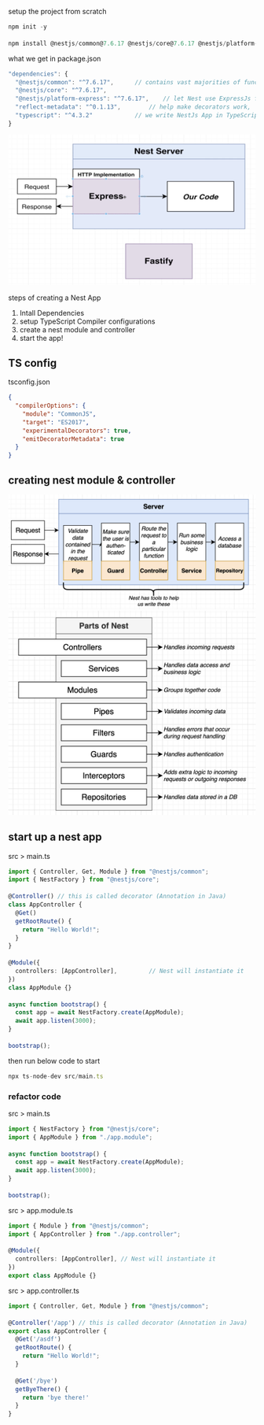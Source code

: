 





setup the project from scratch

```js
npm init -y

npm install @nestjs/common@7.6.17 @nestjs/core@7.6.17 @nestjs/platform-express@7.6.17 reflect-metadata@0.1.13 typescript@4.3.2
```



what we get in package.json

```js
"dependencies": {
  "@nestjs/common": "^7.6.17",		// contains vast majorities of functions, classes, etc
  "@nestjs/core": "^7.6.17",
  "@nestjs/platform-express": "^7.6.17",	// let Nest use ExpressJs for handling HTTP request
  "reflect-metadata": "^0.1.13",		// help make decorators work, 
  "typescript": "^4.3.2"			// we write NestJs App in TypeScript
}
```



<img src="./src_md/scratch1.png" style="zoom:50%;" />



steps of creating a Nest App

1. Intall Dependencies
2. setup TypeScript Compiler configurations
3. create a nest module and controller
4. start the app!



## TS config

tsconfig.json

```json
{
  "compilerOptions": {
    "module": "CommonJS",
    "target": "ES2017",
    "experimentalDecorators": true,
    "emitDecoratorMetadata": true
  }
}
```









## creating nest module &  controller 



<img src="./src_md/scratch2.png" style="zoom:50%;" />



<img src="./src_md/scratch3.png" style="zoom:50%;" />





## start up a nest app

src > main.ts 

```ts
import { Controller, Get, Module } from "@nestjs/common";
import { NestFactory } from "@nestjs/core";

@Controller() // this is called decorator (Annotation in Java)
class AppController {
  @Get()
  getRootRoute() {
    return "Hello World!";
  }
}

@Module({
  controllers: [AppController],         // Nest will instantiate it
})
class AppModule {}

async function bootstrap() {
  const app = await NestFactory.create(AppModule);
  await app.listen(3000);
}

bootstrap();
```



then run below code to start

```js
npx ts-node-dev src/main.ts
```



### refactor code 

src > main.ts

```ts
import { NestFactory } from "@nestjs/core";
import { AppModule } from "./app.module";

async function bootstrap() {
  const app = await NestFactory.create(AppModule);
  await app.listen(3000);
}

bootstrap();
```

src > app.module.ts 

```ts
import { Module } from "@nestjs/common";
import { AppController } from "./app.controller";

@Module({
  controllers: [AppController], // Nest will instantiate it
})
export class AppModule {}
```

src > app.controller.ts

```ts
import { Controller, Get, Module } from "@nestjs/common";

@Controller('/app') // this is called decorator (Annotation in Java)
export class AppController {
  @Get('/asdf')
  getRootRoute() {
    return "Hello World!";
  }

  @Get('/bye')
  getByeThere() {
    return 'bye there!'
  }
}
```

